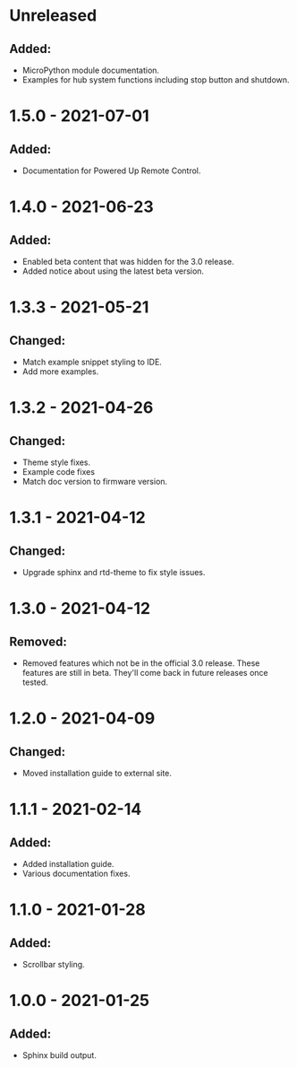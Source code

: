 # Unreleased

## Added:
- MicroPython module documentation.
- Examples for hub system functions including stop button and shutdown.

# 1.5.0 - 2021-07-01

## Added:
- Documentation for Powered Up Remote Control.

# 1.4.0 - 2021-06-23

## Added:
- Enabled beta content that was hidden for the 3.0 release.
- Added notice about using the latest beta version.

# 1.3.3 - 2021-05-21

## Changed:
- Match example snippet styling to IDE.
- Add more examples.

# 1.3.2 - 2021-04-26

## Changed:
- Theme style fixes.
- Example code fixes
- Match doc version to firmware version.

# 1.3.1 - 2021-04-12

## Changed:
- Upgrade sphinx and rtd-theme to fix style issues.

# 1.3.0 - 2021-04-12

## Removed:
- Removed features which not be in the official 3.0 release. These features
  are still in beta. They'll come back in future releases once tested.

# 1.2.0 - 2021-04-09

## Changed:
- Moved installation guide to external site.

# 1.1.1 - 2021-02-14

## Added:
- Added installation guide.
- Various documentation fixes.

# 1.1.0 - 2021-01-28

## Added:
- Scrollbar styling.

# 1.0.0 - 2021-01-25

## Added:
- Sphinx build output.
